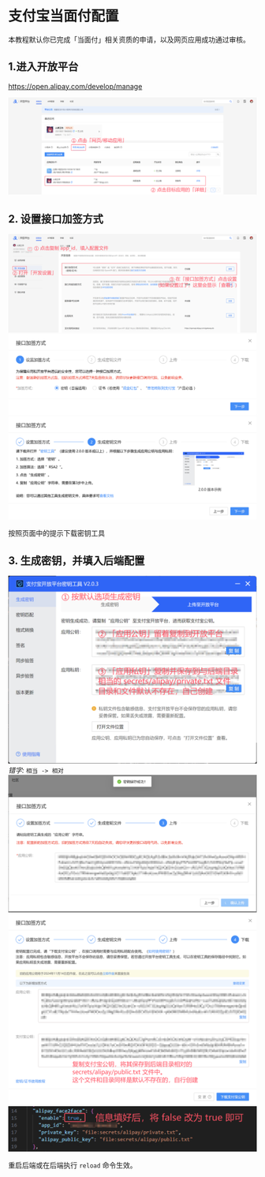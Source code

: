 # 支付宝当面付配置

本教程默认你已完成「当面付」相关资质的申请，以及网页应用成功通过审核。

## 1.进入开放平台

https://open.alipay.com/develop/manage

![picture](images/alipay-step1.png)

## 2. 设置接口加签方式

![picture](images/alipay-step2.png)  
![picture](images/alipay-step3.png)  
![picture](images/alipay-step4.png)  

按照页面中的提示下载密钥工具

## 3. 生成密钥，并填入后端配置

![picture](images/alipay-step5.png)
*错字:* `相当 -> 相对`
![picture](images/alipay-step6.png)
![picture](images/alipay-step7.png)
![picture](images/alipay-step8.png)

重启后端或在后端执行 `reload` 命令生效。
